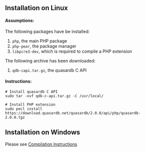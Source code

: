 ## Installation on Linux

#### Assumptions:

The following packages have be installed:
1. `php`, the main PHP package
2. `php-pear`, the package manager
3. `libpcre3-dev`, which is required to compile a PHP extension

The following archive has been downloaded:
1. `qdb-capi.tar.gz`, the quasardb C API

#### Instructions:

    # Install quasardb C API
    sudo tar -xvf qdb-c-api.tar.gz -C /usr/local/

    # Install PHP extension
    sudo pecl install https://download.quasardb.net/quasardb/2.0.0/api/php/quasardb-2.0.0.tgz

## Installation on Windows

Please see [Compilation Instructions](Compiling.md)